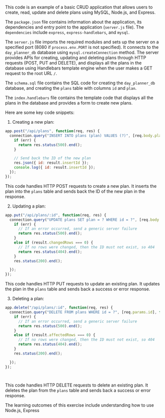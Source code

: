 This code is an example of a basic CRUD application that allows users to create, read, update and delete plans using MySQL, Node.js, and Express.

The `package.json` file contains information about the application, its dependencies and entry point to the application (`server.js` file). The `dependencies` include `express`, `express-handlebars`, and `mysql`.

The `server.js` file imports the required modules and sets up the server on a specified port (8080 if `process.env.PORT` is not specified). It connects to the `day_planner_db` database using `mysql.createConnection` method. The server provides APIs for creating, updating and deleting plans through HTTP requests (POST, PUT and DELETE), and displays all the plans in the database using Handlebars template engine when the user makes a GET request to the root URL `/`.

The `schema.sql` file contains the SQL code for creating the `day_planner_db` database, and creating the `plans` table with columns `id` and `plan`.

The `index.handlebars` file contains the template code that displays all the plans in the database and provides a form to create new plans.

Here are some key code snippets:

1.  Creating a new plan:

```javascript
app.post("/api/plans", function(req, res) {
  connection.query("INSERT INTO plans (plan) VALUES (?)", [req.body.plan], function(err, result) {
    if (err) {
      return res.status(500).end();
    }

    // Send back the ID of the new plan
    res.json({ id: result.insertId });
    console.log({ id: result.insertId });
  });
});

```

This code handles HTTP POST requests to create a new plan. It inserts the plan into the `plans` table and sends back the ID of the new plan in the response.

2.  Updating a plan:

```javascript
app.put("/api/plans/:id", function(req, res) {
  connection.query("UPDATE plans SET plan = ? WHERE id = ?", [req.body.plan, req.params.id], function(err, result) {
    if (err) {
      // If an error occurred, send a generic server failure
      return res.status(500).end();
    }
    else if (result.changedRows === 0) {
      // If no rows were changed, then the ID must not exist, so 404
      return res.status(404).end();
    }
    res.status(200).end();

  });
});

```

This code handles HTTP PUT requests to update an existing plan. It updates the plan in the `plans` table and sends back a success or error response.

3.  Deleting a plan:

```javascript
app.delete("/api/plans/:id", function(req, res) {
  connection.query("DELETE FROM plans WHERE id = ?", [req.params.id], function(err, result) {
    if (err) {
      // If an error occurred, send a generic server failure
      return res.status(500).end();
    }
    else if (result.affectedRows === 0) {
      // If no rows were changed, then the ID must not exist, so 404
      return res.status(404).end();
    }
    res.status(200).end();

  });
});




```

This code handles HTTP DELETE requests to delete an existing plan. It deletes the plan from the `plans` table and sends back a success or error response.

The learning outcomes of this exercise include understanding how to use Node.js, Express